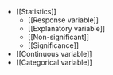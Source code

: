 - [[Statistics]]
	- [[Response variable]]
	- [[Explanatory variable]]
	- [[Non-significant]]
	- [[Significance]]
- [[Continuous variable]]
- [[Categorical variable]]

